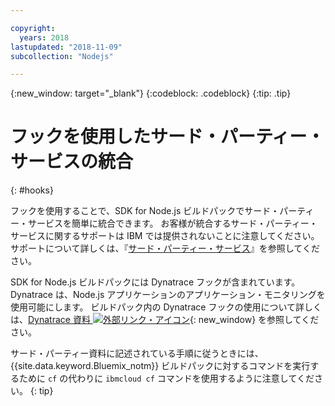 ```yaml
---

copyright:
  years: 2018
lastupdated: "2018-11-09"
subcollection: "Nodejs"

---
```


{:new_window: target="_blank"}
{:codeblock: .codeblock}
{:tip: .tip}

# フックを使用したサード・パーティー・サービスの統合
{: #hooks}

フックを使用することで、SDK for Node.js ビルドパックでサード・パーティー・サービスを簡単に統合できます。 お客様が統合するサード・パーティー・サービスに関するサポートは IBM では提供されないことに注意してください。 サポートについて詳しくは、『[サード・パーティー・サービス](/docs/runtimes-common/buildpackSupport.html#third-party)』を参照してください。

SDK for Node.js ビルドパックには Dynatrace フックが含まれています。 Dynatrace は、Node.js アプリケーションのアプリケーション・モニタリングを使用可能にします。 ビルドパック内の Dynatrace フックの使用について詳しくは、[Dynatrace 資料 ![外部リンク・アイコン](../../icons/launch-glyph.svg "外部リンク・アイコン")]( https://www.dynatrace.com/support/help/cloud-platforms/cloud-foundry/application-only/deploy-oneagent-on-cloud-foundry-for-application-only-monitoring/){: new_window} を参照してください。


サード・パーティー資料に記述されている手順に従うときには、{{site.data.keyword.Bluemix_notm}} ビルドパックに対するコマンドを実行するために `cf` の代わりに `ibmcloud cf` コマンドを使用するように注意してください。
{: tip}
